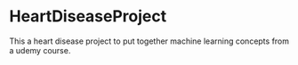 # HeartDiseaseProject
This a heart disease project to put together machine learning concepts from a udemy course. 
